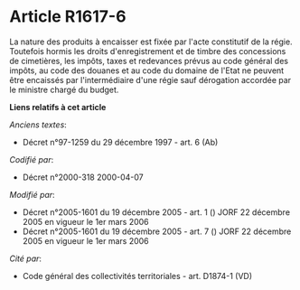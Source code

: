 # Article R1617-6

La nature des produits à encaisser est fixée par l'acte constitutif de la régie. Toutefois hormis les droits d'enregistrement
et de timbre des concessions de cimetières, les impôts, taxes et redevances prévus au code général des impôts, au code des
douanes et au code du domaine de l'Etat ne peuvent être encaissés par l'intermédiaire d'une régie sauf dérogation accordée
par le ministre chargé du budget.

**Liens relatifs à cet article**

_Anciens textes_:

  - Décret n°97-1259 du 29 décembre 1997 - art. 6 (Ab)

_Codifié par_:

  - Décret n°2000-318 2000-04-07

_Modifié par_:

  - Décret n°2005-1601 du 19 décembre 2005 - art. 1 () JORF 22 décembre 2005 en vigueur le 1er mars 2006
  - Décret n°2005-1601 du 19 décembre 2005 - art. 7 () JORF 22 décembre 2005 en vigueur le 1er mars 2006

_Cité par_:

  - Code général des collectivités territoriales - art. D1874-1 (VD)
